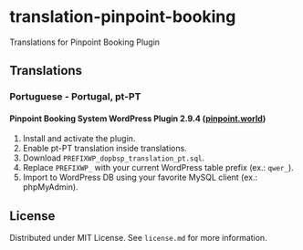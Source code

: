 # translation-pinpoint-booking

Translations for Pinpoint Booking Plugin

## Translations

### Portuguese - Portugal, pt-PT

#### Pinpoint Booking System WordPress Plugin 2.9.4 ([pinpoint.world](https://pinpoint.world/))

1. Install and activate the plugin.
2. Enable pt-PT translation inside translations.
3. Download `PREFIXWP_dopbsp_translation_pt.sql`.
4. Replace `PREFIXWP_` with your current WordPress table prefix (ex.: `qwer_`).
5. Import to WordPress DB using your favorite MySQL client (ex.: phpMyAdmin).

## License

Distributed under MIT License. See `license.md` for more information.
